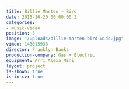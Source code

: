 ```yaml
---
title: Billie Marten — Bird
date: 2015-10-20 00:00:00 Z
categories:
- music-video
position: 5
image: "/uploads/billie-marten-bird-wide.jpg"
vimeo: 143015938
director: Franklyn Banks
production-company: Gas + Electric
equipment: Arri Alexa Mini
layout: project
is-shown: true
is-in-cv: true
---
```


